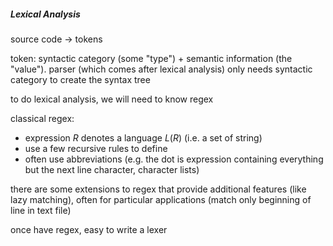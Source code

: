 ##### Lexical Analysis

source code $\rightarrow$ tokens

token: syntactic category (some "type") + semantic information (the "value"). parser (which comes after lexical analysis) only needs syntactic category to create the syntax tree

to do lexical analysis, we will need to know regex

classical regex:

- expression $R$ denotes a language $L(R)$ (i.e. a set of string)
- use a few recursive rules to define
- often use abbreviations (e.g. the dot is expression containing everything but the next line character, character lists)

there are some extensions to regex that provide additional features (like lazy matching), often for particular applications (match only beginning of line in text file)

once have regex, easy to write a lexer